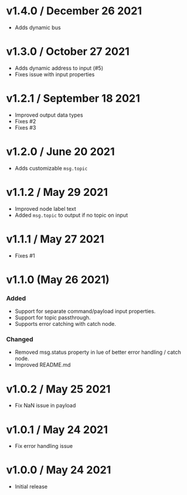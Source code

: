 v1.4.0 / December 26 2021
===================
  * Adds dynamic bus

v1.3.0 / October 27 2021
===================
  * Adds dynamic address to input (#5)
  * Fixes issue with input properties

v1.2.1 / September 18 2021
===================
  * Improved output data types
  * Fixes #2
  * Fixes #3

v1.2.0 / June 20 2021
===================
  
  * Adds customizable `msg.topic`

v1.1.2 / May 29 2021
===================
  
  * Improved node label text
  * Added `msg.topic` to output if no topic on input
  
v1.1.1 / May 27 2021
===================
  
  * Fixes #1

v1.1.0 (May 26 2021)
===================
  ### Added
  * Support for separate command/payload input properties.
  * Support for topic passthrough.
  * Supports error catching with catch node.

  ### Changed
  * Removed msg.status property in lue of better error handling / catch node.
  * Improved README.md
  
v1.0.2 / May 25 2021
===================
  
  * Fix NaN issue in payload

v1.0.1 / May 24 2021
===================
  
  * Fix error handling issue

v1.0.0 / May 24 2021
===================
  
  * Initial release